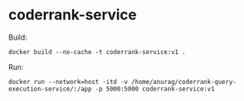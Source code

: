# coderrank-service

Build:

```docker build --no-cache -t coderrank-service:v1 .```

Run:

```docker run --network=host -itd -v /home/anurag/coderrank-query-execution-service/:/app -p 5000:5000 coderrank-service:v1```
